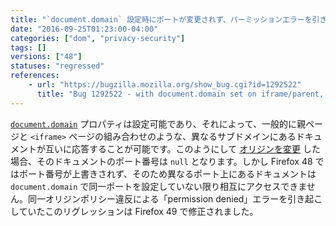 ```yaml
---
title: "`document.domain` 設定時にポートが変更されず、パーミッションエラーを引き起こす可能性があります"
date: "2016-09-25T01:23:00-04:00"
categories: ["dom", "privacy-security"]
tags: []
versions: ["48"]
statuses: "regressed"
references:
    - url: "https://bugzilla.mozilla.org/show_bug.cgi?id=1292522"
      title: "Bug 1292522 - with document.domain set on iframe/parent, permission denied on property-access across frame/parent when coming from different ports"
---
```

[`document.domain`](https://developer.mozilla.org/docs/Web/API/Document/domain) プロパティは設定可能であり、それによって、一般的に親ページと `<iframe>` ページの組み合わせのような、異なるサブドメインにあるドキュメントが互いに応答することが可能です。このようにして [オリジンを変更](https://developer.mozilla.org/docs/Web/Security/Same-origin_policy#Changing_origin) した場合、そのドキュメントのポート番号は `null` となります。しかし Firefox 48 ではポート番号が上書きされず、そのため異なるポート上にあるドキュメントは `document.domain` で同一ポートを設定していない限り相互にアクセスできません。同一オリジンポリシー違反による「permission denied」エラーを引き起こしていたこのリグレッションは Firefox 49 で修正されました。
